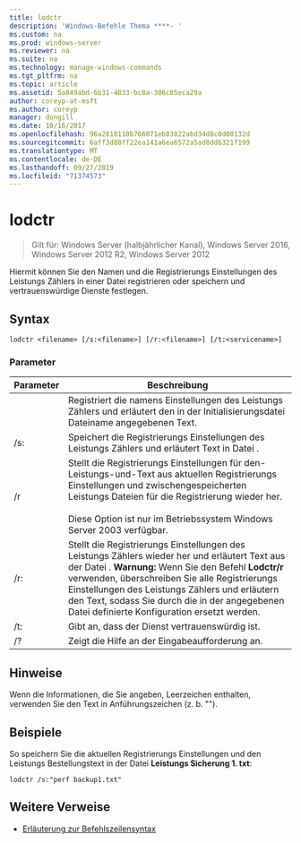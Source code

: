 ```yaml
---
title: lodctr
description: 'Windows-Befehle Thema ****- '
ms.custom: na
ms.prod: windows-server
ms.reviewer: na
ms.suite: na
ms.technology: manage-windows-commands
ms.tgt_pltfrm: na
ms.topic: article
ms.assetid: 5a849abd-6b31-4833-bc8a-306c05eca29a
author: coreyp-at-msft
ms.author: coreyp
manager: dongill
ms.date: 10/16/2017
ms.openlocfilehash: 96a2818110b766071eb83822abd34d8c0d00132d
ms.sourcegitcommit: 6aff3d88ff22ea141a6ea6572a5ad8dd6321f199
ms.translationtype: MT
ms.contentlocale: de-DE
ms.lasthandoff: 09/27/2019
ms.locfileid: "71374573"
---
```

# <a name="lodctr"></a>lodctr

>Gilt für: Windows Server (halbjährlicher Kanal), Windows Server 2016, Windows Server 2012 R2, Windows Server 2012

Hiermit können Sie den Namen und die Registrierungs Einstellungen des Leistungs Zählers in einer Datei registrieren oder speichern und vertrauenswürdige Dienste festlegen.
## <a name="syntax"></a>Syntax
```
lodctr <filename> [/s:<filename>] [/r:<filename>] [/t:<servicename>]
```
### <a name="parameters"></a>Parameter

|    Parameter     |                                                                                                                                         Beschreibung                                                                                                                                          |
|------------------|----------------------------------------------------------------------------------------------------------------------------------------------------------------------------------------------------------------------------------------------------------------------------------------------|
|    <filename>    |                                                                                          Registriert die namens Einstellungen des Leistungs Zählers und erläutert den in der Initialisierungsdatei Dateiname angegebenen Text.                                                                                          |
|  /s: <filename>   |                                                                                                       Speichert die Registrierungs Einstellungen des Leistungs Zählers und erläutert Text in Datei <filename>.                                                                                                       |
|        /r        |                                Stellt die Registrierungs Einstellungen für den-Leistungs-und-Text aus aktuellen Registrierungs Einstellungen und zwischengespeicherten Leistungs Dateien für die Registrierung wieder her.<br /><br />Diese Option ist nur im Betriebssystem Windows Server 2003 verfügbar.                                |
|  /r: <filename>   | Stellt die Registrierungs Einstellungen des Leistungs Zählers wieder her und erläutert Text aus der Datei <filename>. **Warnung:** Wenn Sie den Befehl **Lodctr/r** verwenden, überschreiben Sie alle Registrierungs Einstellungen des Leistungs Zählers und erläutern den Text, sodass Sie durch die in der angegebenen Datei definierte Konfiguration ersetzt werden. |
| /t: <servicename> |                                                                                                                       Gibt an, dass der Dienst <servicename> vertrauenswürdig ist.                                                                                                                       |
|        /?        |                                                                                                                             Zeigt die Hilfe an der Eingabeaufforderung an.                                                                                                                             |

## <a name="remarks"></a>Hinweise
Wenn die Informationen, die Sie angeben, Leerzeichen enthalten, verwenden Sie den Text in Anführungszeichen (z. b. "<filename>").
## <a name="BKMK_Examples"></a>Beispiele
So speichern Sie die aktuellen Registrierungs Einstellungen und den Leistungs Bestellungstext in der Datei **Leistungs Sicherung 1. txt**:
```
lodctr /s:"perf backup1.txt"
```
## <a name="additional-references"></a>Weitere Verweise
-   [Erläuterung zur Befehlszeilensyntax](command-line-syntax-key.md)

